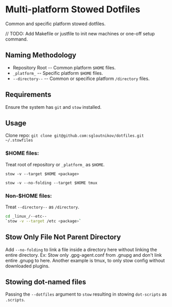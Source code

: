 # Multi-platform Stowed Dotfiles

Common and specific platform stowed dotfiles.

// TODO: Add Makefile or justfile to init new machines or one-off setup command.

## Naming Methodology

* Repository Root -- Common platform `$HOME` files.
* `_platform_` -- Specific platform `$HOME` files.
* `--directory--` -- Common or specifice platform `/directory` files.

## Requirements

Ensure the system has `git` and `stow` installed.

## Usage

Clone repo: `git clone git@github.com:sgloutnikov/dotfiles.git ~/.stowfiles`

### $HOME files:

Treat root of repository or `_platform_` as `$HOME`.

`stow -v --target $HOME <package>`

`stow -v --no-folding --target $HOME tmux`

### Non-$HOME files:

Treat `--directory--` as `/directory`. 

 ```bash
 cd _linux_/--etc--
 `stow -v --target /etc <package>`
 ```

## Stow Only File Not Parent Directory

Add `--no-folding` to link a file inside a directory here without linking the entire directory. Ex: Stow only .gpg-agent.conf from .gnupg and don't link entire .gnupg to here. Another example is tmux, to only stow config without downloaded plugins.

## Stowing dot-named files

Passing the `--dotfiles` argument to `stow` resulting in stowing `dot-scripts` as `.scripts`.